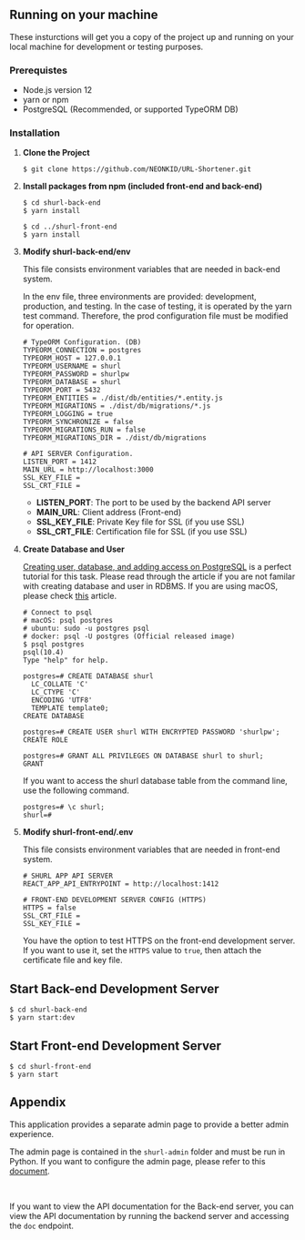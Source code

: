 ## Running on your machine

These insturctions will get you a copy of the project up and running on your local machine for development or testing purposes.



### Prerequistes

* Node.js version 12
* yarn or npm
* PostgreSQL (Recommended, or supported TypeORM DB)



### Installation

1. **Clone the Project**

   ```
   $ git clone https://github.com/NEONKID/URL-Shortener.git
   ```

2. **Install packages from npm (included front-end and back-end)**

   ```
   $ cd shurl-back-end
   $ yarn install
   
   $ cd ../shurl-front-end
   $ yarn install
   ```

3. **Modify shurl-back-end/env**

   This file consists environment variables that are needed in back-end system.

   In the env file, three environments are provided: development, production, and testing. In the case of testing, it is operated by the yarn test command. Therefore, the prod configuration file must be modified for operation.

   ```
   # TypeORM Configuration. (DB)
   TYPEORM_CONNECTION = postgres
   TYPEORM_HOST = 127.0.0.1
   TYPEORM_USERNAME = shurl
   TYPEORM_PASSWORD = shurlpw
   TYPEORM_DATABASE = shurl
   TYPEORM_PORT = 5432
   TYPEORM_ENTITIES = ./dist/db/entities/*.entity.js
   TYPEORM_MIGRATIONS = ./dist/db/migrations/*.js
   TYPEORM_LOGGING = true
   TYPEORM_SYNCHRONIZE = false
   TYPEORM_MIGRATIONS_RUN = false
   TYPEORM_MIGRATIONS_DIR = ./dist/db/migrations
   
   # API SERVER Configuration.
   LISTEN_PORT = 1412
   MAIN_URL = http://localhost:3000
   SSL_KEY_FILE =
   SSL_CRT_FILE =
   ```

   * **LISTEN_PORT**: The port to be used by the backend API server
   * **MAIN_URL**: Client address (Front-end)
   * **SSL_KEY_FILE**: Private Key file for SSL (if you use SSL)
   * **SSL_CRT_FILE**: Certification file for SSL (if you use SSL)

4. **Create Database and User**

   [Creating user, database, and adding access on PostgreSQL](https://medium.com/coding-blocks/creating-user-database-and-adding-access-on-postgresql-8bfcd2f4a91e) is a perfect tutorial for this task. Please read through the article if you are not familar with creating database and user in RDBMS. If you are using macOS, please check [this](https://www.codementor.io/engineerapart/getting-started-with-postgresql-on-mac-osx-are8jcopb) article.

   ```
   # Connect to psql
   # macOS: psql postgres
   # ubuntu: sudo -u postgres psql
   # docker: psql -U postgres (Official released image)
   $ psql postgres
   psql(10.4)
   Type "help" for help.
   
   postgres=# CREATE DATABASE shurl
     LC_COLLATE 'C'
     LC_CTYPE 'C'
     ENCODING 'UTF8'
     TEMPLATE template0;
   CREATE DATABASE
   
   postgres=# CREATE USER shurl WITH ENCRYPTED PASSWORD 'shurlpw';
   CREATE ROLE
   
   postgres=# GRANT ALL PRIVILEGES ON DATABASE shurl to shurl;
   GRANT
   ```

   If you want to access the shurl database table from the command line, use the following command.

   ```
   postgres=# \c shurl;
   shurl=#
   ```

5. **Modify shurl-front-end/.env**

   This file consists environment variables that are needed in front-end system.

   ```
   # SHURL APP API SERVER
   REACT_APP_API_ENTRYPOINT = http://localhost:1412
   
   # FRONT-END DEVELOPMENT SERVER CONFIG (HTTPS)
   HTTPS = false
   SSL_CRT_FILE =
   SSL_KEY_FILE =
   ```

   You have the option to test HTTPS on the front-end development server. If you want to use it, set the ```HTTPS``` value to ```true```, then attach the certificate file and key file.



## Start Back-end Development Server

```
$ cd shurl-back-end
$ yarn start:dev
```



## Start Front-end Development Server

```
$ cd shurl-front-end
$ yarn start
```



## Appendix

This application provides a separate admin page to provide a better admin experience.

The admin page is contained in the ```shurl-admin``` folder and must be run in Python. If you want to configure the admin page, please refer to this [document](Appendix.md).

<br />

If you want to view the API documentation for the Back-end server, you can view the API documentation by running the backend server and accessing the ```doc``` endpoint.
